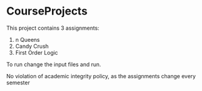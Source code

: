# CourseProjects

This project contains 3 assignments:
1) n Queens
2) Candy Crush
3) First Order Logic

To run change the input files and run.

No violation of academic integrity policy, as the assignments change every semester
